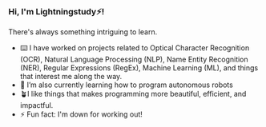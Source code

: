 ### Hi, I'm Lightningstudy⚡!

There's always something intriguing to learn.

- ⌨️ I have worked on projects related to Optical Character Recognition (OCR), Natural Language Processing (NLP), Name Entity Recognition (NER), Regular Expressions (RegEx), Machine Learning (ML), and things that interest me along the way.
- 🤖 I’m also currently learning how to program autonomous robots
- 🪴I like things that makes programming more beautiful, efficient, and impactful.
- ⚡ Fun fact: I'm down for working out!
